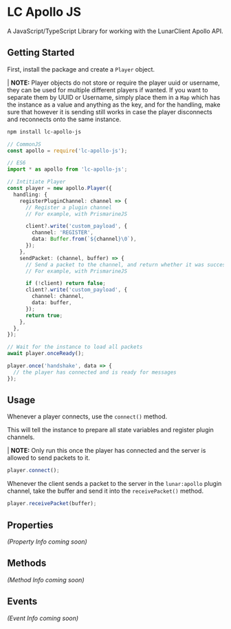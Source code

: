# LC Apollo JS

A JavaScript/TypeScript Library for working with the LunarClient Apollo API.

## Getting Started

First, install the package and create a `Player` object.

| **NOTE:** Player objects do not store or require the player uuid or username, they can be used for multiple different players if wanted. If you want to separate them by UUID or Username, simply place them in a `Map` which has the instance as a value and anything as the key, and for the handling, make sure that however it is sending still works in case the player disconnects and reconnects onto the same instance.

```bash
npm install lc-apollo-js
```

```typescript
// CommonJS
const apollo = require('lc-apollo-js');

// ES6
import * as apollo from 'lc-apollo-js';

// Intitiate Player
const player = new apollo.Player({
  handling: {
    registerPluginChannel: channel => {
      // Register a plugin channel
      // For example, with PrismarineJS

      client?.write('custom_payload', {
        channel: 'REGISTER',
        data: Buffer.from(`${channel}\0`),
      });
    },
    sendPacket: (channel, buffer) => {
      // Send a packet to the channel, and return whether it was successful
      // For example, with PrismarineJS

      if (!client) return false;
      client?.write('custom_payload', {
        channel: channel,
        data: buffer,
      });
      return true;
    },
  },
});

// Wait for the instance to load all packets
await player.onceReady();

player.once('handshake', data => {
  // the player has connected and is ready for messages
});
```

## Usage

Whenever a player connects, use the `connect()` method.

This will tell the instance to prepare all state variables and register plugin channels.

| **NOTE:** Only run this once the player has connected and the server is allowed to send packets to it.

```typescript
player.connect();
```

Whenever the client sends a packet to the server in the `lunar:apollo` plugin channel, take the buffer and send it into the `receivePacket()` method.

```typescript
player.receivePacket(buffer);
```

## Properties

_(Property Info coming soon)_

## Methods

_(Method Info coming soon)_

## Events

_(Event Info coming soon)_
